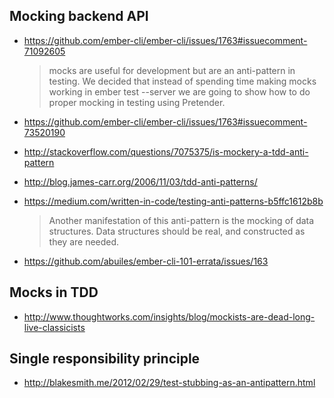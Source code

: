 ## Mocking backend API

* https://github.com/ember-cli/ember-cli/issues/1763#issuecomment-71092605
 
  > mocks are useful for development but are an anti-pattern in testing. We decided that instead of spending time making mocks working in ember test --server we are going to show how to do proper mocking in testing using Pretender.

* https://github.com/ember-cli/ember-cli/issues/1763#issuecomment-73520190

* http://stackoverflow.com/questions/7075375/is-mockery-a-tdd-anti-pattern
* http://blog.james-carr.org/2006/11/03/tdd-anti-patterns/
* https://medium.com/written-in-code/testing-anti-patterns-b5ffc1612b8b

  > Another manifestation of this anti-pattern is the mocking of data structures. Data structures should be real, and constructed as they are needed.

* https://github.com/abuiles/ember-cli-101-errata/issues/163

## Mocks in TDD

* http://www.thoughtworks.com/insights/blog/mockists-are-dead-long-live-classicists

## Single responsibility principle

* http://blakesmith.me/2012/02/29/test-stubbing-as-an-antipattern.html
